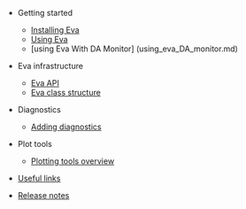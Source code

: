 - Getting started

  - [Installing Eva](installing_eva.md)
  - [Using Eva](using_eva.md)
  - [using Eva With DA Monitor] (using_eva_DA_monitor.md)

- Eva infrastructure

  - [Eva API](eva_api.md)
  - [Eva class structure](eva_class_structure.md)

- Diagnostics

  - [Adding diagnostics](adding_diagnostics.md)

- Plot tools

  - [Plotting tools overview](plotting_tools_overview.md)

- [Useful links](useful_links.md)

- [Release notes](release_notes.md)
